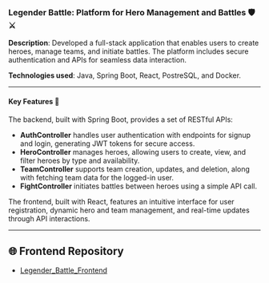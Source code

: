 ### **Legender Battle: Platform for Hero Management and Battles** 🛡️⚔️  
**Description**: Developed a full-stack application that enables users to create heroes, manage teams, and initiate battles. The platform includes secure authentication and APIs for seamless data interaction.  

**Technologies used**: Java, Spring Boot, React, PostreSQL, and Docker.  

---

#### **Key Features** 🔧  

The backend, built with Spring Boot, provides a set of RESTful APIs:  
- **AuthController** handles user authentication with endpoints for signup and login, generating JWT tokens for secure access.  
- **HeroController** manages heroes, allowing users to create, view, and filter heroes by type and availability.  
- **TeamController** supports team creation, updates, and deletion, along with fetching team data for the logged-in user.  
- **FightController** initiates battles between heroes using a simple API call.  

The frontend, built with React, features an intuitive interface for user registration, dynamic hero and team management, and real-time updates through API interactions.  

---

## 🌐 Frontend Repository

- [Legender_Battle_Frontend](https://github.com/VittorioDeMarzi/Legender_Battle_Frontend)
